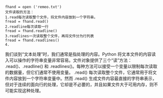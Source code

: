 

    fhand = open ('remeo.txt')
    文件读取的方法：
    1.read每次读取整个文件，将文件内容放到一个字符串。
    fread = fhand.read()
    2.readline每次读取一行
    fread = fhand.readline()
    3.readlines一次读取整个文件，再将文件分为行列表
    fread = fhand.readlines()
    4.

我们谈到“文本处理”时，我们通常是指处理的内容。Python 将文本文件的内容读入可以操作的字符串变量非常容易。文件对象提供了三个“读”方法： .read()、.readline() 和 .readlines()。每种方法可以接受一个变量以限制每次读取的数据量，但它们通常不使用变量。 .read() 每次读取整个文件，它通常用于将文件内容放到一个字符串变量中。然而 .read() 生成文件内容最直接的字符串表示，但对于连续的面向行的处理，它却是不必要的，并且如果文件大于可用内存，则不可能实现这种处理。
<!--stackedit_data:
eyJoaXN0b3J5IjpbMTg3MjI5OTAxN119
-->